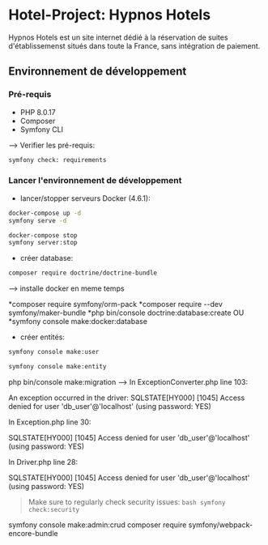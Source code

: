 # Hotel-Project: Hypnos Hotels
Hypnos Hotels est un site internet dédié à la réservation de suites d'établissemenst situés dans toute la France, sans intégration de paiement.

## Environnement de développement

### Pré-requis

* PHP 8.0.17
* Composer
* Symfony CLI

--> Verifier les pré-requis:
```bash
symfony check: requirements
```

### Lancer l'environnement de développement

* lancer/stopper serveurs Docker (4.6.1):

```bash
docker-compose up -d
symfony serve -d
```
```bash
docker-compose stop
symfony server:stop
```

* créer database:

```bash
composer require doctrine/doctrine-bundle 
```
--> installe docker en meme temps

*composer require symfony/orm-pack
*composer require --dev symfony/maker-bundle
    *php bin/console doctrine:database:create 
    OU
    *symfony console make:docker:database

* créer entités:

```bash
symfony console make:user
```

```bash
symfony console make:entity
```

php bin/console make:migration
--> In ExceptionConverter.php line 103:

  An exception occurred in the driver: SQLSTATE[HY000] [1045] Access denied for user 'db_user'@'localhost' (using password: YES)  


In Exception.php line 30:

  SQLSTATE[HY000] [1045] Access denied for user 'db_user'@'localhost' (using password: YES)  


In Driver.php line 28:

  SQLSTATE[HY000] [1045] Access denied for user 'db_user'@'localhost' (using password: YES)  

> Make sure to regularly check security issues:
    ```bash
    symfony check:security
    ```

symfony console make:admin:crud
composer require symfony/webpack-encore-bundle






